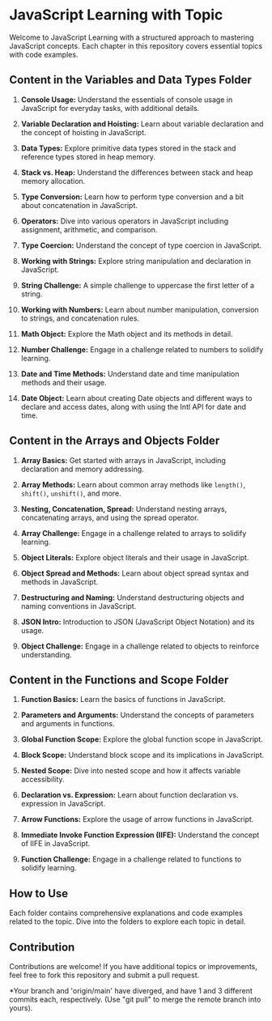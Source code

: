 # JavaScript Learning with Topic

Welcome to JavaScript Learning with a structured approach to mastering JavaScript concepts. Each chapter in this repository covers essential topics with code examples.

## Content in the Variables and Data Types Folder

1. **Console Usage:** Understand the essentials of console usage in JavaScript for everyday tasks, with additional details.

2. **Variable Declaration and Hoisting:** Learn about variable declaration and the concept of hoisting in JavaScript.

3. **Data Types:** Explore primitive data types stored in the stack and reference types stored in heap memory.

4. **Stack vs. Heap:** Understand the differences between stack and heap memory allocation.

5. **Type Conversion:** Learn how to perform type conversion and a bit about concatenation in JavaScript.

6. **Operators:** Dive into various operators in JavaScript including assignment, arithmetic, and comparison.

7. **Type Coercion:** Understand the concept of type coercion in JavaScript.

8. **Working with Strings:** Explore string manipulation and declaration in JavaScript.

9. **String Challenge:** A simple challenge to uppercase the first letter of a string.

10. **Working with Numbers:** Learn about number manipulation, conversion to strings, and concatenation rules.

11. **Math Object:** Explore the Math object and its methods in detail.

12. **Number Challenge:** Engage in a challenge related to numbers to solidify learning.

13. **Date and Time Methods:** Understand date and time manipulation methods and their usage.

14. **Date Object:** Learn about creating Date objects and different ways to declare and access dates, along with using the Intl API for date and time.

## Content in the Arrays and Objects Folder

1. **Array Basics:** Get started with arrays in JavaScript, including declaration and memory addressing.

2. **Array Methods:** Learn about common array methods like `length()`, `shift()`, `unshift()`, and more.

3. **Nesting, Concatenation, Spread:** Understand nesting arrays, concatenating arrays, and using the spread operator.

4. **Array Challenge:** Engage in a challenge related to arrays to solidify learning.

5. **Object Literals:** Explore object literals and their usage in JavaScript.

6. **Object Spread and Methods:** Learn about object spread syntax and methods in JavaScript.

7. **Destructuring and Naming:** Understand destructuring objects and naming conventions in JavaScript.

8. **JSON Intro:** Introduction to JSON (JavaScript Object Notation) and its usage.

9. **Object Challenge:** Engage in a challenge related to objects to reinforce understanding.

## Content in the Functions and Scope Folder

1. **Function Basics:** Learn the basics of functions in JavaScript.

2. **Parameters and Arguments:** Understand the concepts of parameters and arguments in functions.

3. **Global Function Scope:** Explore the global function scope in JavaScript.

4. **Block Scope:** Understand block scope and its implications in JavaScript.

5. **Nested Scope:** Dive into nested scope and how it affects variable accessibility.

6. **Declaration vs. Expression:** Learn about function declaration vs. expression in JavaScript.

7. **Arrow Functions:** Explore the usage of arrow functions in JavaScript.

8. **Immediate Invoke Function Expression (IIFE):** Understand the concept of IIFE in JavaScript.

9. **Function Challenge:** Engage in a challenge related to functions to solidify learning.

## How to Use

Each folder contains comprehensive explanations and code examples related to the topic. Dive into the folders to explore each topic in detail.

## Contribution

Contributions are welcome! If you have additional topics or improvements, feel free to fork this repository and submit a pull request.

\*Your branch and 'origin/main' have diverged, and have 1 and 3 different commits each, respectively. (Use "git pull" to merge the remote branch into yours).
